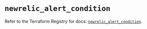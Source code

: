 # `newrelic_alert_condition`

Refer to the Terraform Registry for docs: [`newrelic_alert_condition`](https://registry.terraform.io/providers/newrelic/newrelic/3.41.1/docs/resources/alert_condition).
